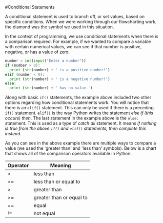 #Conditional Statements

A conditional statement is used to branch off, or set values, based on specific conditions.  When we were working through our flowcharting work, the diamond was the symbol we used in this situation.

In the context of programming, we use conditional statements when there is a comparison required.  For example, if we wanted to compare a variable with certain numerical values, we can see if that number is positive, negative, or has a value of zero.

```python
number = int(input("Enter a number"))
if (number > 0):
  print (str(number) + ' is a positive number!')
elif (number < 0):
  print (str(number) + ' is a negative number!')
else:
  print (str(number) + ' has no value.')
```

Along with basic ```if()``` statements, the example above included two other options regarding how conditional statements work.  You will notice that there is an ```elif()``` statement.  This can only be used if there is a preceding ```if()``` statement.  ```elif()``` is the way Python writes the statement _else if (this occurs) then_.  The last statement in the example above is the ```else:``` statement.  This is used as a type of _catch all_ statement.  It means _if nothing is true from the above ```if()``` and ```elif()``` statements, then complete this instead_.

As you can see in the above example there are multiple ways to compare a value (we used the 'greater than' and 'less than' symbols).  Below is a chart that shows all of the comparison operators available in Python.

|Operator| Meaning|
|-----|-----|
|<| less than|
|<=| less than or equal to|
|>| greater than|
|>=| greater than or equal to|
|==| equal|
|!=| not equal|

